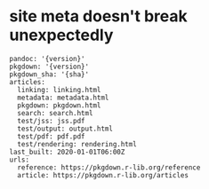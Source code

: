 # site meta doesn't break unexpectedly

    pandoc: '{version}'
    pkgdown: '{version}'
    pkgdown_sha: '{sha}'
    articles:
      linking: linking.html
      metadata: metadata.html
      pkgdown: pkgdown.html
      search: search.html
      test/jss: jss.pdf
      test/output: output.html
      test/pdf: pdf.pdf
      test/rendering: rendering.html
    last_built: 2020-01-01T06:00Z
    urls:
      reference: https://pkgdown.r-lib.org/reference
      article: https://pkgdown.r-lib.org/articles
    

